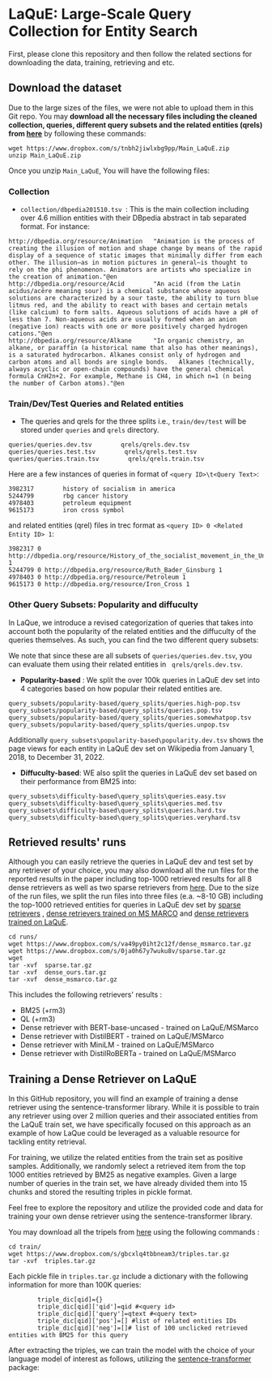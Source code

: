 # LaQuE: Large-Scale Query Collection for Entity Search

First, please clone this repository and then follow the related sections for downloading the data, training, retrieving and etc.  

## Download the dataset
Due to the large sizes of the files, we were not able to upload them in this Git repo. You may **download all the necessary files including the cleaned collection, queries, different query subsets and the related entities (qrels) from [here](https://www.dropbox.com/s/tnbh2jiwlxbg9pp/Main_LaQuE.zip?dl=0)** by following these commands:

```
wget https://www.dropbox.com/s/tnbh2jiwlxbg9pp/Main_LaQuE.zip
unzip Main_LaQuE.zip
```

Once you unzip ```Main_LaQuE```, You will have the following files:

### Collection

- ```collection/dbpedia201510.tsv ```: This is the main collection including over 4.6 million entities with their DBpedia abstract in tab separated format. 
For instance:

```
http://dbpedia.org/resource/Animation   "Animation is the process of creating the illusion of motion and shape change by means of the rapid display of a sequence of static images that minimally differ from each other. The illusion—as in motion pictures in general—is thought to rely on the phi phenomenon. Animators are artists who specialize in the creation of animation."@en
http://dbpedia.org/resource/Acid        "An acid (from the Latin acidus/acēre meaning sour) is a chemical substance whose aqueous solutions are characterized by a sour taste, the ability to turn blue litmus red, and the ability to react with bases and certain metals (like calcium) to form salts. Aqueous solutions of acids have a pH of less than 7. Non-aqueous acids are usually formed when an anion (negative ion) reacts with one or more positively charged hydrogen cations."@en
http://dbpedia.org/resource/Alkane      "In organic chemistry, an alkane, or paraffin (a historical name that also has other meanings), is a saturated hydrocarbon. Alkanes consist only of hydrogen and carbon atoms and all bonds are single bonds.   Alkanes (technically, always acyclic or open-chain compounds) have the general chemical formula CnH2n+2. For example, Methane is CH4, in which n=1 (n being the number of Carbon atoms)."@en
```

### Train/Dev/Test Queries and Related entities

- The queries and qrels for the three splits i.e., ```train/dev/test``` will be stored under ```queries``` and ```qrels``` directory.
```
queries/queries.dev.tsv        qrels/qrels.dev.tsv
queries/queries.test.tsv        qrels/qrels.test.tsv
queries/queries.train.tsv        qrels/qrels.train.tsv
```

Here are a few instances of queries in format of ```<query ID>\t<Query Text>```:

```
3982317        history of socialism in america
5244799        rbg cancer history
4978403        petroleum equipment
9615173        iron cross symbol
```

and related entities (qrel) files in trec format as ```<query ID> 0 <Related Entity ID> 1```: 

```
3982317 0 http://dbpedia.org/resource/History_of_the_socialist_movement_in_the_United_States 1
5244799 0 http://dbpedia.org/resource/Ruth_Bader_Ginsburg 1
4978403 0 http://dbpedia.org/resource/Petroleum 1
9615173 0 http://dbpedia.org/resource/Iron_Cross 1
```

### Other Query Subsets: Popularity and diffuculty
In LaQue, we introduce a revised categorization of queries that takes into account both the popularity of the related entities and the diffuculty of the queries themselves.
As such, you can find the two different query subsets:

We note that since these are all subsets of ```queries/queries.dev.tsv```, you can evaluate them using their related entities in ``` qrels/qrels.dev.tsv```. 

- **Popularity-based** : We split the over 100k queries in LaQuE dev set into 4 categories based on how popular their related entities are.  
```
query_subsets/popularity-based/query_splits/queries.high-pop.tsv
query_subsets/popularity-based/query_splits/queries.pop.tsv
query_subsets/popularity-based/query_splits/queries.somewhatpop.tsv
query_subsets/popularity-based/query_splits/queries.unpop.tsv
```

Additionally ```query_subsets\popularity-based\popularity.dev.tsv``` shows the page views for each entity in LaQuE dev set on Wikipedia from January 1, 2018, to December 31, 2022.


- **Diffuculty-based**: WE also split the queries in LaQuE dev set based on their performance from BM25 into:

```
query_subsets\difficulty-based\query_splits\queries.easy.tsv
query_subsets\difficulty-based\query_splits\queries.med.tsv
query_subsets\difficulty-based\query_splits\queries.hard.tsv
query_subsets\difficulty-based\query_splits\queries.veryhard.tsv
```


## Retrieved results' runs

Although you can easily retrieve the queries in LaQuE dev and test set by any retriever of your choice, you may also download all the run files for the reported results in the paper including top-1000 retrieved results for all 8 dense retrievers as well as two sparse retrievers from [here](https://www.dropbox.com/scl/fo/mfnjbv7l9rjhtjjjmyghe/h?dl=0&rlkey=r08vblx0vaozxqtzdz5zj11qg). Due to the size of the run files, we split the run files into three files (e.a. ~8-10 GB) including the top-1000 retrieved entities for queries in LaQuE dev set by 
[sparse retrievers](https://www.dropbox.com/s/0ja0h67y7wuku8v/sparse.tar.gz?dl=0)
, [dense retrievers trained on MS MARCO](https://www.dropbox.com/s/va49py0iht2c12f/dense_msmarco.tar.gz?dl=0)
and [dense retrievers trained on LaQuE]().

```
cd runs/
wget https://www.dropbox.com/s/va49py0iht2c12f/dense_msmarco.tar.gz
wget https://www.dropbox.com/s/0ja0h67y7wuku8v/sparse.tar.gz
wget 
tar -xvf  sparse.tar.gz
tar -xvf  dense_ours.tar.gz
tar -xvf  dense_msmarco.tar.gz
```

This includes the following retrievers' results :
- BM25 (+rm3)
- QL (+rm3)
- Dense retriever with BERT-base-uncased - trained on LaQuE/MSMarco
- Dense retriever with DistilBERT - trained on LaQuE/MSMarco
- Dense retriever with MiniLM - trained on LaQuE/MSMarco
- Dense retriever with DistilRoBERTa - trained on LaQuE/MSMarco

## Training a Dense Retriever on LaQuE

In this GitHub repository, you will find an example of training a dense retriever using the sentence-transformer library. While it is possible to train any retriever using over 2 million queries and their associated entities from the LaQuE train set, we have specifically focused on this approach as an example of how LaQue could be leveraged as a valuable resource for tackling entity retrieval.

For training, we utilize the related entities from the train set as positive samples. Additionally, we randomly select a retrieved item from the top 1000 entities retrieved by BM25 as negative examples. Given a large number of queries in the train set, we have already divided them into 15 chunks and stored the resulting triples in pickle format.

Feel free to explore the repository and utilize the provided code and data for training your own dense retriever using the sentence-transformer library.

You may download all the tripels from [here]() using the following commands :
```
cd train/
wget https://www.dropbox.com/s/gbcxlq4tbbneam3/triples.tar.gz
tar -xvf  triples.tar.gz
```

Each pickle file in ```triples.tar.gz``` include a dictionary with the following information for more than 100K queries:

```
        triple_dic[qid]={}
        triple_dic[qid]['qid']=qid #<query id>
        triple_dic[qid]['query']=qtext #<query text>
        triple_dic[qid]['pos']=[] #list of related entities IDs
        triple_dic[qid]['neg']=[]# list of 100 unclicked retrieved entities with BM25 for this query 
```

After extracting the triples, we can train the model with the choice of your language model of interest as follows, utilizing the [sentence-transformer](https://www.sbert.net/docs/pretrained-models/msmarco-v3.html) package:



